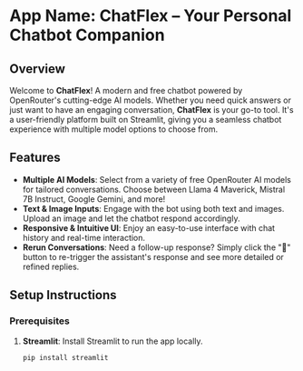 # App Name: **ChatFlex** – Your Personal Chatbot Companion

## Overview

Welcome to **ChatFlex**! A modern and free chatbot powered by OpenRouter's cutting-edge AI models. Whether you need quick answers or just want to have an engaging conversation, **ChatFlex** is your go-to tool. It's a user-friendly platform built on Streamlit, giving you a seamless chatbot experience with multiple model options to choose from.

## Features

- **Multiple AI Models**: Select from a variety of free OpenRouter AI models for tailored conversations. Choose between Llama 4 Maverick, Mistral 7B Instruct, Google Gemini, and more!
- **Text & Image Inputs**: Engage with the bot using both text and images. Upload an image and let the chatbot respond accordingly.
- **Responsive & Intuitive UI**: Enjoy an easy-to-use interface with chat history and real-time interaction.
- **Rerun Conversations**: Need a follow-up response? Simply click the "🔄" button to re-trigger the assistant's response and see more detailed or refined replies.

## Setup Instructions

### Prerequisites

1. **Streamlit**: Install Streamlit to run the app locally.
   ```bash
   pip install streamlit
